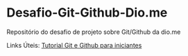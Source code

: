 # Desafio-Git-Github-Dio.me
Repositório do desafio de projeto sobre Git/Github da dio.me

Links Úteis:
[Tutorial Git e Github para iniciantes](https://www.youtube.com/watch?v=_hZf1teRFNg)


